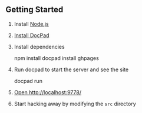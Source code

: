 ## Getting Started

1. Install [Node.js](http://nodejs.org/)

1. [Install DocPad](https://github.com/bevry/docpad)

1. Install dependencies

    npm install
    docpad install ghpages

1. Run docpad to start the server and see the site

    docpad run

1. [Open http://localhost:9778/](http://localhost:9778/)

1. Start hacking away by modifying the `src` directory
